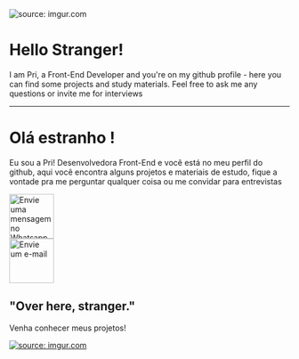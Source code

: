 <img src="https://i.imgur.com/4p9UJRs.gif" title="source: imgur.com" />

<h1>Hello Stranger!</h1>
 I am Pri, a Front-End Developer and you're on my github profile - here you can find some projects and study materials. Feel free to ask me any questions or invite me for interviews
<hr>

<h1>Olá estranho !</h1>
Eu sou a Pri! Desenvolvedora Front-End e você está no meu perfil do github, aqui você encontra alguns projetos e materiais de estudo, fique a vontade pra me perguntar qualquer coisa ou me convidar para entrevistas

<p><p>
<a href ="https://api.whatsapp.com/send?phone=5511948956117&text=Ol%C3%A1%2C%20venho%20do%20GitHub!%20vamos%20conversar%3F" target="_blank">
<img src="https://i.imgur.com/IfS9dq8.png" width="80" height="80" title="Envie uma mensagem no Whatsapp"></a>
<br>
<a href="mailto:pri.damasceno@live.com?Subject=Olá! venho do github, vamos conversar?" target="_blank">
<img src="https://i.imgur.com/2f4Fmv6.png" width="80" height="80" title="Envie um e-mail">
</a>


<h2>"Over here, stranger."</h2>

Venha conhecer meus projetos!

<a href="https://github.com/PriscilaDamaceno?tab=repositories"><img src="https://i.imgur.com/sXbYf3Z.png" title="source: imgur.com" /></a>

